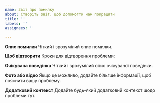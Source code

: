 ```yaml
---
name: Звіт про помилку
about: Створіть звіт, щоб допомогти нам покращити
title: ''
labels: ''
assignees: ''

---
```


**Опис помилки**
Чіткий і зрозумілий опис помилки.

**Щоб відтворити**
Кроки для відтворення проблеми:

**Очікувана поведінка**
Чіткий і зрозумілий опис очікуваної поведінки.

**Фото або відео**
Якщо це можливо, додайте більгше інформації, щоб пояснити вашу проблему.

**Додатковий контекст**
Додайте будь-який додатковий контекст щодо проблеми тут.
